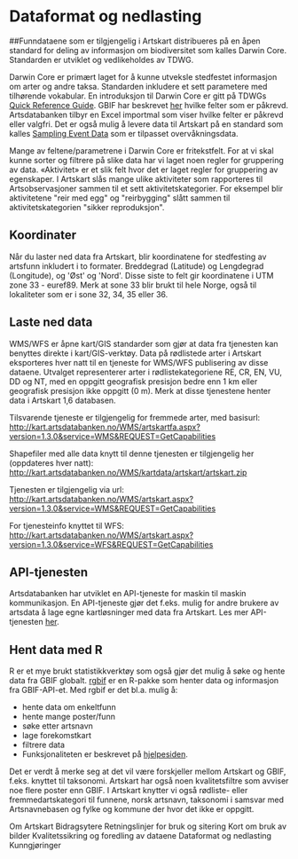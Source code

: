 # Dataformat og nedlasting

##Funndataene som er tilgjengelig i Artskart distribueres på en åpen standard for deling av informasjon om biodiversitet som kalles Darwin Core. Standarden er utviklet og vedlikeholdes av TDWG.

Darwin Core er primært laget for å kunne utveksle stedfestet informasjon om arter og andre taksa. Standarden inkludere et sett parametere med tilhørende vokabular. En introduksjon til Darwin Core er gitt på TDWGs [Quick Reference Guide](http://rs.tdwg.org/dwc/terms/index.htm). GBIF har beskrevet [her](https://www.gbif.org/data-quality-requirements) hvilke felter som er påkrevd. Artsdatabanken tilbyr en Excel importmal som viser hvilke felter er påkrevd eller valgfri. Det er også mulig å levere data til Artskart på en standard som kalles [Sampling Event Data](https://github.com/gbif/ipt/wiki/samplingEventData) som er tilpasset overvåkningsdata.

Mange av feltene/parametrene i Darwin Core er fritekstfelt. For at vi skal kunne sorter og filtrere på slike data har vi laget noen regler for gruppering av data. «Aktivitet» er et slik felt hvor det er laget regler for gruppering av egenskaper. I Artskart slås mange ulike aktiviteter som rapporteres til Artsobservasjoner sammen til et sett aktivitetskategorier. For eksempel blir aktivitetene "reir med egg" og "reirbygging" slått sammen til aktivitetskategorien "sikker reproduksjon".

## Koordinater

Når du laster ned data fra Artskart, blir koordinatene for stedfesting av artsfunn inkludert i to formater. Breddegrad (Latitude) og Lengdegrad (Longitude), og 'Øst' og 'Nord'. Disse siste to felt gir koordinatene i UTM zone 33 - euref89. Merk at sone 33 blir brukt til hele Norge, også til lokaliteter som er i sone 32, 34, 35 eller 36.

## Laste ned data

WMS/WFS er åpne kart/GIS standarder som gjør at data fra tjenesten kan benyttes direkte i kart/GIS-verktøy. Data på rødlistede arter i Artskart eksporteres hver natt til en tjeneste for WMS/WFS publisering av disse dataene. Utvalget representerer arter i rødlistekategoriene RE, CR, EN, VU, DD og NT, med en oppgitt geografisk presisjon bedre enn 1 km eller geografisk presisjon ikke oppgitt (0 m). Merk at disse tjenestene henter data i Artskart 1,6 databasen.

Tilsvarende tjeneste er tilgjengelig for fremmede arter, med basisurl: http://kart.artsdatabanken.no/WMS/artskartfa.aspx?version=1.3.0&service=WMS&REQUEST=GetCapabilities

Shapefiler med alle data knytt til denne tjenesten er tilgjengelig her (oppdateres hver natt): http://kart.artsdatabanken.no/WMS/kartdata/artskart/artskart.zip

Tjenesten er tilgjengelig via url: http://kart.artsdatabanken.no/WMS/artskart.aspx?version=1.3.0&service=WMS&REQUEST=GetCapabilities

For tjenesteinfo knyttet til WFS: http://kart.artsdatabanken.no/WMS/artskart.aspx?version=1.3.0&service=WFS&REQUEST=GetCapabilities

## API-tjenesten

Artsdatabanken har utviklet en API-tjeneste for maskin til maskin kommunikasjon. En API-tjeneste gjør det f.eks. mulig for andre brukere av artsdata å lage egne kartløsninger med data fra Artskart. Les mer API-tjenesten [her](https://artsdatabanken.no/Pages/180954).

## Hent data med R

R er et mye brukt statistikkverktøy som også gjør det mulig å søke og hente data fra GBIF globalt. [rgbif](https://cran.r-project.org/web/packages/rgbif/index.html) er en R-pakke som henter data og informasjon fra GBIF-API-et. Med rgbif er det bl.a. mulig å:

- hente data om enkeltfunn
- hente mange poster/funn
- søke etter artsnavn
- lage forekomstkart
- filtrere data
- Funksjonaliteten er beskrevet på [hjelpesiden](https://ropensci.org/tutorials/rgbif_tutorial/).

Det er verdt å merke seg at det vil være forskjeller mellom Artskart og GBIF, f.eks. knyttet til taksonomi. Artskart har også noen kvalitetsfiltre som avviser noe flere poster enn GBIF. I Artskart knytter vi også rødliste- eller fremmedartskategori til funnene, norsk artsnavn, taksonomi i samsvar med Artsnavnebasen og fylke og kommune der hvor det ikke er oppgitt.

Om Artskart
Bidragsytere
Retningslinjer for bruk og sitering
Kort om bruk av bilder
Kvalitetssikring og foredling av dataene
Dataformat og nedlasting
Kunngjøringer
